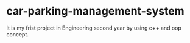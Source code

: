 # car-parking-management-system
It is my frist project in Engineering second year by using c++ and oop concept.
